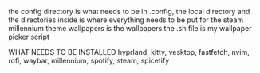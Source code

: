 the config directory is what needs to be in .config,
the local directory and the directories inside is where everything needs to be put for the steam millennium theme
wallpapers is the wallpapers
the .sh file is my wallpaper picker script

WHAT NEEDS TO BE INSTALLED 
hyprland, kitty, vesktop, fastfetch, nvim, rofi, waybar, millennium, spotify, steam, spicetify
